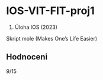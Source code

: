 # IOS-VIT-FIT-proj1

1. Úloha IOS (2023)

Skript mole (Makes One’s Life Easier)

## Hodnoceni

9/15

